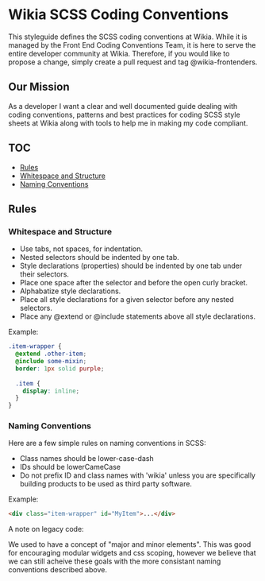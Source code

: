 # Wikia SCSS Coding Conventions

This styleguide defines the SCSS coding conventions at Wikia. While it is managed by the Front End Coding Conventions Team, it is here to serve the entire developer community at Wikia. Therefore, if you would like to propose a change, simply create a pull request and tag @wikia-frontenders.

## Our Mission

As a developer I want a clear and well documented guide dealing with coding conventions, patterns and best practices for coding SCSS style sheets at Wikia along with tools to help me in making my code compliant.

## TOC
* [Rules](#rules)
 * [Whitespace and Structure](#whitespace-and-structure) 
 * [Naming Conventions](#naming-conventions)

## Rules

### Whitespace and Structure

* Use tabs, not spaces, for indentation.
* Nested selectors should be indented by one tab. 
* Style declarations (properties) should be indented by one tab under their selectors. 
* Place one space after the selector and before the open curly bracket.
* Alphabatize style declarations.
* Place all style declarations for a given selector before any nested selectors.
* Place any @extend or @include statements above all style declarations.

Example:
```scss
.item-wrapper {
  @extend .other-item;
  @include some-mixin;
  border: 1px solid purple;
  
  .item {
    display: inline;
  }
}
```

### Naming Conventions
Here are a few simple rules on naming conventions in SCSS:
* Class names should be lower-case-dash
* IDs should be lowerCameCase
* Do not prefix ID and class names with 'wikia' unless you are specifically building products to be used as third party software. 

Example: 
```html
<div class="item-wrapper" id="MyItem">...</div>
```
A note on legacy code:

We used to have a concept of "major and minor elements". This was good for encouraging modular widgets and css scoping, however we believe that we can still acheive these goals with the more consistant naming conventions described above. 
